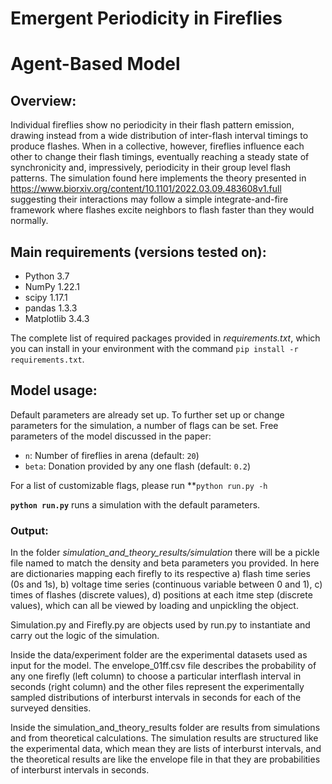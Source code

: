 # Emergent Periodicity in Fireflies
# Agent-Based Model

## Overview:
Individual fireflies show no periodicity in their flash pattern emission, drawing instead from a wide distribution of inter-flash interval timings to produce flashes. When in a collective, however, fireflies influence each other to change their flash timings, eventually reaching a steady state of synchronicity and, impressively, periodicity in their group level flash patterns. The simulation found here implements the theory presented in https://www.biorxiv.org/content/10.1101/2022.03.09.483608v1.full suggesting their interactions may follow a simple integrate-and-fire framework where flashes excite neighbors to flash faster than they would normally.

## Main requirements (versions tested on):
- Python 3.7
- NumPy 1.22.1
- scipy 1.17.1
- pandas 1.3.3
- Matplotlib 3.4.3

The complete list of required packages provided in *requirements.txt*, which you can install in your environment with the command `pip install -r requirements.txt`. 

## Model usage:
Default parameters are already set up. To further set up or change parameters for the simulation, a number of flags can be set. Free parameters of the model discussed in the paper:
- `n`: Number of fireflies in arena (default: `20`)
- `beta`: Donation provided by any one flash (default: `0.2`)

For a list of customizable flags, please run **`python run.py -h`

**`python run.py`** runs a simulation with the default parameters.

### Output:
In the folder *simulation_and_theory_results/simulation* there will be a pickle file named to match the density and beta parameters you provided. In here are dictionaries mapping each firefly to its respective a) flash time series (0s and 1s), b) voltage time series (continuous variable between 0 and 1), c) times of flashes (discrete values), d) positions at each itme step (discrete values), which can all be viewed by loading and unpickling the object.

Simulation.py and Firefly.py are objects used by run.py to instantiate and carry out the logic of the simulation. 

Inside the data/experiment folder are the experimental datasets used as input for the model. The envelope_01ff.csv file describes the probability of any one firefly (left column) to choose a particular interflash interval in seconds (right column) and the other files represent the experimentally sampled distributions of interburst intervals in seconds for each of the surveyed densities. 

Inside the simulation_and_theory_results folder are results from simulations and from theoretical calculations. The simulation results are structured like the experimental data, which mean they are lists of interburst intervals, and the theoretical results are like the envelope file in that they are probabilities of interburst intervals in seconds.
